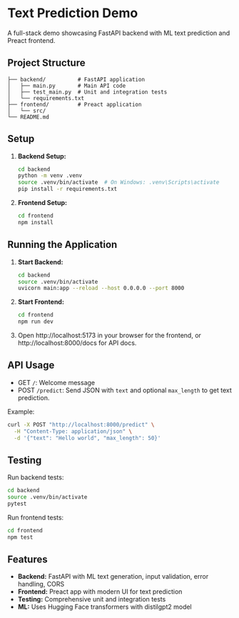 # Text Prediction Demo

A full-stack demo showcasing FastAPI backend with ML text prediction and Preact frontend.

## Project Structure

```
├── backend/          # FastAPI application
│   ├── main.py       # Main API code
│   ├── test_main.py  # Unit and integration tests
│   └── requirements.txt
├── frontend/         # Preact application
│   └── src/
└── README.md
```

## Setup

1. **Backend Setup:**
   ```bash
   cd backend
   python -m venv .venv
   source .venv/bin/activate  # On Windows: .venv\Scripts\activate
   pip install -r requirements.txt
   ```

2. **Frontend Setup:**
   ```bash
   cd frontend
   npm install
   ```

## Running the Application

1. **Start Backend:**
   ```bash
   cd backend
   source .venv/bin/activate
   uvicorn main:app --reload --host 0.0.0.0 --port 8000
   ```

2. **Start Frontend:**
   ```bash
   cd frontend
   npm run dev
   ```

3. Open http://localhost:5173 in your browser for the frontend, or http://localhost:8000/docs for API docs.

## API Usage

- GET `/`: Welcome message
- POST `/predict`: Send JSON with `text` and optional `max_length` to get text prediction.

Example:
```bash
curl -X POST "http://localhost:8000/predict" \
  -H "Content-Type: application/json" \
  -d '{"text": "Hello world", "max_length": 50}'
```

## Testing

Run backend tests:
```bash
cd backend
source .venv/bin/activate
pytest
```

Run frontend tests:
```bash
cd frontend
npm test
```

## Features

- **Backend:** FastAPI with ML text generation, input validation, error handling, CORS
- **Frontend:** Preact app with modern UI for text prediction
- **Testing:** Comprehensive unit and integration tests
- **ML:** Uses Hugging Face transformers with distilgpt2 model

